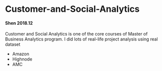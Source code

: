 # Customer-and-Social-Analytics

#### Shen 2018.12

Customer and Social Analytics is one of the core courses of Master of Business Analytics program. I did lots of real-life project analysis using real dataset

- Amazon
- Highnode
- AMC
